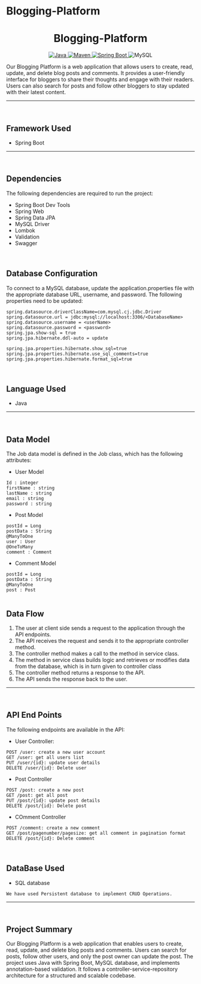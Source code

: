# Blogging-Platform<h1 align = "center"> Blogging-Platform </h1>

<p align="center">
<a href="Java url">
    <img alt="Java" src="https://img.shields.io/badge/Java->=8-darkblue.svg" />
</a>
<a href="Maven url" >
    <img alt="Maven" src="https://img.shields.io/badge/maven-3.0.5-brightgreen.svg" />
</a>
<a href="Spring Boot url" >
    <img alt="Spring Boot" src="https://img.shields.io/badge/Spring Boot-2.6.0-brightgreen.svg" />
</a>
  
<a >
    <img alt="MySQL" src="https://img.shields.io/badge/MySQL-blue.svg">
</a>
</p>
   
Our Blogging Platform is a web application that allows users to create, read, update, and delete blog posts and comments. It provides a user-friendly interface for bloggers to share their thoughts and engage with their readers. Users can also search for posts and follow other bloggers to stay updated with their latest content.

---
<br>

## Framework Used
* Spring Boot

---
<br>

## Dependencies
The following dependencies are required to run the project:

* Spring Boot Dev Tools
* Spring Web
* Spring Data JPA
* MySQL Driver
* Lombok
* Validation
* Swagger

<br>

## Database Configuration
To connect to a MySQL database, update the application.properties file with the appropriate database URL, username, and password. The following properties need to be updated:
```
spring.datasource.driverClassName=com.mysql.cj.jdbc.Driver
spring.datasource.url = jdbc:mysql://localhost:3306/<DatabaseName>
spring.datasource.username = <userName>
spring.datasource.password = <password>
spring.jpa.show-sql = true
spring.jpa.hibernate.ddl-auto = update

spring.jpa.properties.hibernate.show_sql=true
spring.jpa.properties.hibernate.use_sql_comments=true
spring.jpa.properties.hibernate.format_sql=true

```
<br>

## Language Used
* Java

---
<br>

## Data Model

The Job data model is defined in the Job class, which has the following attributes:
<br>

* User Model
```
Id : integer
firstName : string
lastName : string
email : string
password : string
```

* Post Model
```
postId = Long
postData : String
@ManyToOne
user : User
@OneToMany
comment : Comment

```
* Comment Model
```
postId = Long
postData : String
@ManyToOne
post : Post


```


## Data Flow

1. The user at client side sends a request to the application through the API endpoints.
2. The API receives the request and sends it to the appropriate controller method.
3. The controller method makes a call to the method in service class.
4. The method in service class builds logic and retrieves or modifies data from the database, which is in turn given to controller class
5. The controller method returns a response to the API.
6. The API sends the response back to the user.

---

<br>


## API End Points 

The following endpoints are available in the API:

* User Controller:
```
POST /user: create a new user account
GET /user: get all users list
PUT /user/{id}: update user details
DELETE /user/{id}: Delete user
```

* Post Controller
```
POST /post: create a new post
GET /post: get all post
PUT /post/{id}: update post details
DELETE /post/{id}: Delete post
```
* COmment Controller
```
POST /comment: create a new comment
GET /post/pagenumber/pagesize: get all comment in pagination format 
DELETE /post/{id}: Delete comment
```

<br>

## DataBase Used
* SQL database
```
We have used Persistent database to implement CRUD Operations.
```
---
<br>

## Project Summary

Our Blogging Platform is a web application that enables users to create, read, update, and delete blog posts and comments. Users can search for posts, follow other users, and only the post owner can update the post. The project uses Java with Spring Boot, MySQL database, and implements annotation-based validation. It follows a controller-service-repository architecture for a structured and scalable codebase.




